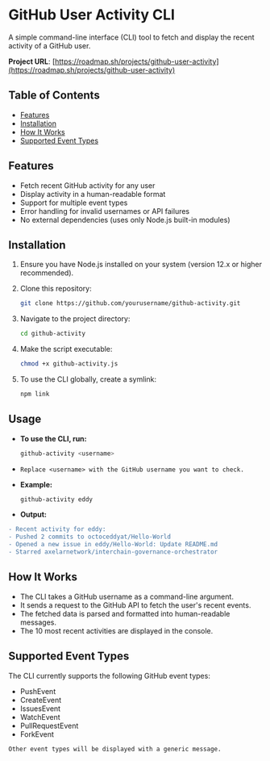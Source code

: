 # GitHub User Activity CLI

A simple command-line interface (CLI) tool to fetch and display the recent activity of a GitHub user.

**Project URL**: [https://roadmap.sh/projects/github-user-activity](https://roadmap.sh/projects/github-user-activity)

## Table of Contents
  - [Features](#features)
  - [Installation](#installation)
  - [How It Works](#how-it-works)
  - [Supported Event Types](#supported-event-types)


## Features

- Fetch recent GitHub activity for any user
- Display activity in a human-readable format
- Support for multiple event types
- Error handling for invalid usernames or API failures
- No external dependencies (uses only Node.js built-in modules)

## Installation

1. Ensure you have Node.js installed on your system (version 12.x or higher recommended).
2. Clone this repository:

   ```bash
   git clone https://github.com/yourusername/github-activity.git

3. Navigate to the project directory:

    ```bash
    cd github-activity

4. Make the script executable:

    ```bash
    chmod +x github-activity.js

5. To use the CLI globally, create a symlink:

    ```bash
    npm link

## Usage

- **To use the CLI, run:**

    ```bash
    github-activity <username>

- `Replace <username> with the GitHub username you want to check.`

- **Example:**

    ```bash
    github-activity eddy

- **Output:**

```diff
- Recent activity for eddy:
- Pushed 2 commits to octoceddyat/Hello-World
- Opened a new issue in eddy/Hello-World: Update README.md
- Starred axelarnetwork/interchain-governance-orchestrator
```

## How It Works

  - The CLI takes a GitHub username as a command-line argument.
  - It sends a request to the GitHub API to fetch the user's recent events.
  - The fetched data is parsed and formatted into human-readable messages.
  - The 10 most recent activities are displayed in the console.

## Supported Event Types

The CLI currently supports the following GitHub event types:

- PushEvent
- CreateEvent
- IssuesEvent
- WatchEvent
- PullRequestEvent
- ForkEvent

`Other event types will be displayed with a generic message.`
